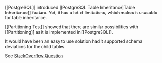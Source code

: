 [[PostgreSQL]] introduced [[PostgreSQL Table Inheritance|Table Inheritance]] feature. Yet, it has a lot of limitations, which makes it unusable for table inheritance.

[[Partitioning Test]] showed that there are similar possibilities with [[Partitioning]] as it is implemented in [[PostgreSQL]].

It would have been an easy to use solution had it supported schema deviations for the child tables.

See [StackOverflow Question](https://stackoverflow.com/questions/79673012/postgresql-add-column-to-partition-for-table-inheritance)
